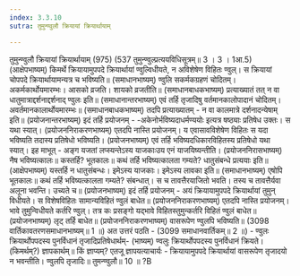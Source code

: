```yaml
---
index: 3.3.10
sutra: तुमुन्ण्वुलौ क्रियायां क्रियार्थायाम्

---
```

तुमुन्ण्वुलौ क्रियायां क्रियार्थायाम् (975) (537 तुमुन्ण्वुल्प्रत्ययविधिसूत्रम्॥ 3 । 3 । 1आ.5) (आक्षेपभाष्यम्) किमर्थे क्रियायामुपपदे क्रियार्थायां ण्वुल्विधीयते, न अविशेषेण विहितः ण्वुल्। स क्रियायां चोपपदे क्रियार्थायामन्यत्र च भविष्यति॥ (समाधानभाष्यम्) ण्वुलि सकर्मकग्रहणं चोदितम्। अकर्मकार्थोयमारम्भः। आसको व्रजति। शायको व्रजतीति॥ (समाधानबाधकभाष्यम्) प्रत्याख्यातं तत् न वा धातुमात्राद्दर्शनाद्दर्शनाद् ण्वुलः इति॥ (समाधानान्तरभाष्यम्) एवं तर्हि तृजादिषु वर्तमानकालोपादानं चोदितम्। अवर्तमानकालार्थोयमारम्भः॥ (समाधानबाधकभाष्यम्) तदपि प्रत्याख्यातम् -  न वा कालमात्रे दर्शनादन्येषाम् इति॥ (प्रयोजनान्तरभाष्यम्) इदं तर्हि प्रयोजनम् - -अकेनोर्भविष्यदाधर्मण्ययोः इत्यत्र षष्ठ्याः प्रतिषेध उक्तः। स यथा स्यात्। (प्रयोजननिराकरणभाष्यम्) एतदपि नास्ति प्रयोजनम्। य एवासावविशेषेण विहितः स यदा भविष्यति तदास्य प्रतिषेधो भविष्यति। (प्रयोजनभाष्यम्) एवं तर्हि भविष्यदधिकारविहितस्य प्रतिषेधो यथा स्यात्। इह माभूत् - अङ्ग यजतां लप्स्यन्तेऽस्य याजकाःउय एनं याजयिष्यन्तीति। (प्रयोजननिरासभाष्यम्) नैष भविष्यत्कालः॥ कस्तर्हि? भूतकालः॥ कथं तर्हि भविष्यत्कालता गम्यते? धातुसंबन्धे प्रत्ययाः इति॥ (आक्षेपभाष्यम्) यस्तर्हि न धातुसंबन्धः। इमेऽस्य याजकाः। इमेऽस्य लावका इति॥ (समाधानभाष्यम्) एषोपि भूतकालः॥ कथं तर्हि भविष्यत्कालता गम्यते? संबन्धात्। स च तावत्तैरयाजितो भवति। तस्य च तावत्तैर्यवा अलूना भवन्ति। उच्यते च॥ (प्रयोजनभाष्यम्) इदं तर्हि प्रयोजनम् - अयं क्रियायामुपपदे क्रियार्थायां तुमुन् विधीयते। स विशेषविहितः सामान्यविहितं ण्वुलं बाधेत॥ (प्रयोजननिराकरणभाष्यम्) एतदपि नास्ति प्रयोजनम्। भावे तुमुन्विधीयते कर्तरि ण्वुल्। तत्र कः प्रसङ्गो यद्भावे विहितस्तुमुन्कर्तरि विहितं ण्वुलं बाधेत॥ (प्रयोजनभाष्यम्) लृट् तर्हि बाधेत॥ (प्रयोजननिराकरणभाष्यम्) वासरूपेण ण्वुलपि भविष्यति॥ (3098 वार्तिकावतरणसमाधानभाष्यम्॥ 1 ॥) अत उत्तरं पठति -  (3099 समाधानवार्तिकम्॥ 2 ॥) - ण्वुलः क्रियार्थोपपदस्य पुनर्विधानं तृजादिप्रतिषेधार्थम्- (भाष्यम्) ण्वलुः क्रियार्थोपपदस्य पुनर्विधानं क्रियते। (किमर्थम्?) ज्ञापकार्थम्॥ किं ज्ञाप्यम्? एतजू ज्ञापयत्याचार्यः - क्रियायामुपपदे क्रियार्थायां वासरूपेण तृजादयो न भवन्तीति। ण्वुलपि तृजादिः॥ तुमन्ण्वुलौ॥ 10 ॥ ?B